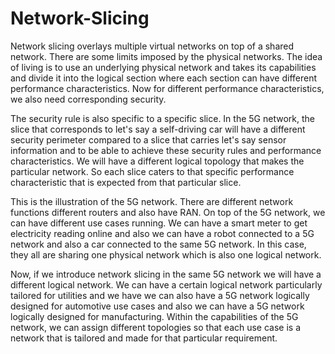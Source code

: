 # Network-Slicing

Network slicing overlays multiple virtual networks on top of a shared network. There are some limits imposed by the physical networks. The idea of living is to use an underlying physical network and takes its capabilities and divide it into the logical section where each section can have different performance characteristics. Now for different performance characteristics, we also need corresponding security. 

The security rule is also specific to a specific slice. In the 5G network, the slice that corresponds to let's say a self-driving car will have a different security perimeter compared to a slice that carries let's say sensor information and to be able to achieve these security rules and performance characteristics. We will have a different logical topology that makes the particular network. 
So each slice caters to that specific performance characteristic that is expected from that particular slice. 

This is the illustration of the 5G network. There are different network functions different routers and also have RAN. On top of the 5G network, we can have different use cases running. We can have a smart meter to get electricity reading online and also we can have a robot connected to a 5G network and also a car connected to the same 5G network. In this case, they all are sharing one physical network which is also one logical network. 

Now, if we introduce network slicing in the same 5G network we will have a different logical network. We can have a certain logical network particularly tailored for utilities and we have we can also have a 5G network logically designed for automotive use cases and also we can have a 5G network logically designed for manufacturing. Within the capabilities of the 5G network, we can assign different topologies so that each use case is a network that is tailored and made for that particular requirement. 
